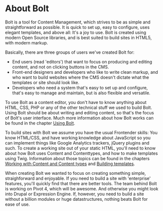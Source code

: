 About Bolt 
==========

Bolt is a tool for Content Management, which strives to be as simple and straightforward as possible. It is quick to set up, easy to configure, uses elegant templates, and above all: It's a joy to use. Bolt is created using modern Open Source libraries, and is best suited to build sites in HTML5, with modern markup.

Basically, there are three groups of users we've created Bolt for:

 - End users (read 'editors') that want to focus on producing and editing content, and not on clicking buttons in the CMS. 
 - Front-end designers and developers who like to write clean markup, and who want to build websites where the CMS doesn't dictate what the templates or site should look like.
 - Developers who need a system that's easy to set up and configure, that's easy to manage and maintain, but is also flexible and versatile.

To use Bolt as a content editor, you don't have to know anything about HTML, CSS, PHP or any of the other technical stuff we used to build Bolt. Using Bolt should be about writing and editing content, so that's the focus of Bolt's user interface. Much more information about how Bolt works can be found in the chapter [Using Bolt](/using).

To build sites with Bolt we assume you have the usual Frontender skills: You know HTML/CSS, and have working knowledge about JavaScript so you can implement things like Google Analytics trackers, jQuery plugins and such. To create a working site out of your static HTML, you'll need to know about how Bolt uses Content and Contenttypes, and how to make templates using Twig. Information about those topics can be found in the chapters [Working with Content and Content types](/content) and [Building templates](/templates).

When creating Bolt we wanted to focus on creating something simple, straighforward and enjoyable. If you need to build a site with 'enterprise' features, you'll quickly find that there are better tools. The team behind Bolt is working on Pivot 4, which will be awesome. And otherwise you might look into Drupal or Expression Engine. If, however, you need to build a site without a billion modules or huge datastructures, nothing beats Bolt for ease of use. 